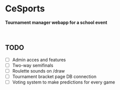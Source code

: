 # CeSports

**Tournament manager webapp for a school event**

<br>

## TODO

- [ ] Admin acces and features
- [ ] Two-way semifinals
- [ ] Roulette sounds on /draw
- [ ] Tournament bracket page DB connection
- [ ] Voting system to make predictions for every game
